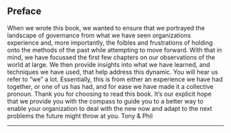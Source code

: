 ## Preface

When we wrote this book, we wanted to ensure that we portrayed the
landscape of governance from what we have seen organizations experience and,
more importantly, the foibles and frustrations of holding onto the methods of
the past while attempting to move forward.
With that in mind, we have focussed the first few chapters on our observations
of the world at large. We then provide insights into what we have learned, and
techniques we have used, that help address this dynamic.
You will hear us refer to “we” a lot. Essentially, this is from either an experience
we have had together, or one of us has had, and for ease we have made it a
collective pronoun.
Thank you for choosing to read this book. It’s our explicit hope that we
provide you with the compass to guide you to a better way to enable your
organization to deal with the new now and adapt to the next problems the
future might throw at you.
                                                                       Tony & Phil


---